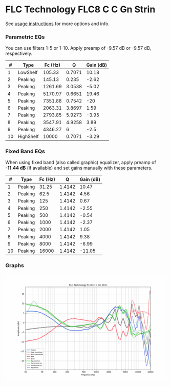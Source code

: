 # FLC Technology FLC8 C C Gn Strin
See [usage instructions](https://github.com/jaakkopasanen/AutoEq#usage) for more options and info.

### Parametric EQs
You can use filters 1-5 or 1-10. Apply preamp of -9.57 dB or -9.57 dB, respectively.

|   # | Type      |   Fc (Hz) |      Q |   Gain (dB) |
|-----|-----------|-----------|--------|-------------|
|   1 | LowShelf  |    105.33 | 0.7071 |       10.18 |
|   2 | Peaking   |    145.13 | 0.235  |       -2.62 |
|   3 | Peaking   |   1261.69 | 3.0538 |       -5.02 |
|   4 | Peaking   |   5170.97 | 0.6651 |       19.46 |
|   5 | Peaking   |   7351.88 | 0.7542 |      -20    |
|   6 | Peaking   |   2063.31 | 3.8697 |        1.59 |
|   7 | Peaking   |   2793.85 | 5.9273 |       -3.95 |
|   8 | Peaking   |   3547.91 | 4.9258 |        3.89 |
|   9 | Peaking   |   4346.27 | 6      |       -2.5  |
|  10 | HighShelf |  10000    | 0.7071 |       -3.29 |

### Fixed Band EQs
When using fixed band (also called graphic) equalizer, apply preamp of **-11.44 dB** (if available) and set gains manually with these parameters.

|   # | Type    |   Fc (Hz) |      Q |   Gain (dB) |
|-----|---------|-----------|--------|-------------|
|   1 | Peaking |     31.25 | 1.4142 |       10.47 |
|   2 | Peaking |     62.5  | 1.4142 |        4.56 |
|   3 | Peaking |    125    | 1.4142 |        0.67 |
|   4 | Peaking |    250    | 1.4142 |       -2.55 |
|   5 | Peaking |    500    | 1.4142 |       -0.54 |
|   6 | Peaking |   1000    | 1.4142 |       -2.37 |
|   7 | Peaking |   2000    | 1.4142 |        1.05 |
|   8 | Peaking |   4000    | 1.4142 |        9.38 |
|   9 | Peaking |   8000    | 1.4142 |       -6.99 |
|  10 | Peaking |  16000    | 1.4142 |      -11.05 |

### Graphs
![](./FLC%20Technology%20FLC8%20C%20C%20Gn%20Strin.png)
